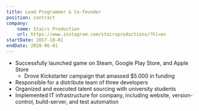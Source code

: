 ```yaml
---
title: Lead Programmer & Co-founder
position: contract
company:
    name: Stairs Production
    url: https://www.instagram.com/stairsproductions/?hl=en
startDate: 2017-10-01
endDate: 2020-06-01
---
```

- Successfully launched game on Steam, Google Play Store, and Apple Store
  - Drove Kickstarter campaign that amassed $5.000 in funding
- Responsible for a distribute team of three developers
- Organized and executed talent sourcing with university students
- Implemented IT infrastructure for company, including website, version-control, build-server, and test automation
  